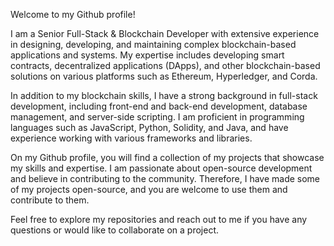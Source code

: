 Welcome to my Github profile! 

I am a Senior Full-Stack & Blockchain Developer with extensive experience in designing, developing, and maintaining complex blockchain-based applications and systems. 
My expertise includes developing smart contracts, decentralized applications (DApps), and other blockchain-based solutions on various platforms such as Ethereum, Hyperledger, and Corda.

In addition to my blockchain skills, I have a strong background in full-stack development, including front-end and back-end development, database management, and server-side scripting. 
I am proficient in programming languages such as JavaScript, Python, Solidity, and Java, and have experience working with various frameworks and libraries.

On my Github profile, you will find a collection of my projects that showcase my skills and expertise. I am passionate about open-source development and believe in contributing to the community. 
Therefore, I have made some of my projects open-source, and you are welcome to use them and contribute to them.

Feel free to explore my repositories and reach out to me if you have any questions or would like to collaborate on a project.

